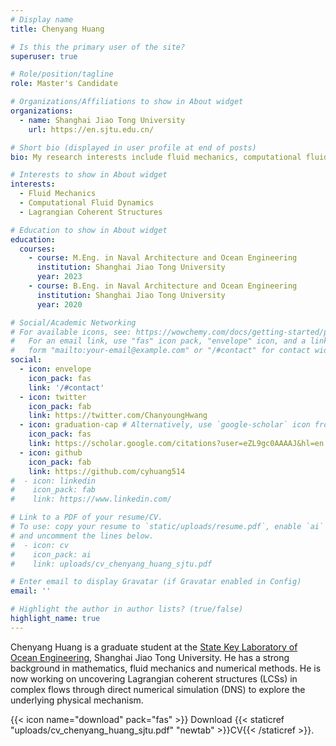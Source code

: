 ```yaml
---
# Display name
title: Chenyang Huang

# Is this the primary user of the site?
superuser: true

# Role/position/tagline
role: Master's Candidate

# Organizations/Affiliations to show in About widget
organizations:
  - name: Shanghai Jiao Tong University
    url: https://en.sjtu.edu.cn/

# Short bio (displayed in user profile at end of posts)
bio: My research interests include fluid mechanics, computational fluid dynamics and Lagrangian coherent structures.

# Interests to show in About widget
interests:
  - Fluid Mechanics
  - Computational Fluid Dynamics
  - Lagrangian Coherent Structures

# Education to show in About widget
education:
  courses:
    - course: M.Eng. in Naval Architecture and Ocean Engineering
      institution: Shanghai Jiao Tong University
      year: 2023
    - course: B.Eng. in Naval Architecture and Ocean Engineering
      institution: Shanghai Jiao Tong University
      year: 2020

# Social/Academic Networking
# For available icons, see: https://wowchemy.com/docs/getting-started/page-builder/#icons
#   For an email link, use "fas" icon pack, "envelope" icon, and a link in the
#   form "mailto:your-email@example.com" or "/#contact" for contact widget.
social:
  - icon: envelope
    icon_pack: fas
    link: '/#contact'
  - icon: twitter
    icon_pack: fab
    link: https://twitter.com/ChanyoungHwang
  - icon: graduation-cap # Alternatively, use `google-scholar` icon from `ai` icon pack
    icon_pack: fas
    link: https://scholar.google.com/citations?user=eZL9gc0AAAAJ&hl=en
  - icon: github
    icon_pack: fab
    link: https://github.com/cyhuang514
#  - icon: linkedin
#    icon_pack: fab
#    link: https://www.linkedin.com/

# Link to a PDF of your resume/CV.
# To use: copy your resume to `static/uploads/resume.pdf`, enable `ai` icons in `params.toml`,
# and uncomment the lines below.
#  - icon: cv
#    icon_pack: ai
#    link: uploads/cv_chenyang_huang_sjtu.pdf

# Enter email to display Gravatar (if Gravatar enabled in Config)
email: ''

# Highlight the author in author lists? (true/false)
highlight_name: true
---
```


Chenyang Huang is a graduate student at the [State Key Laboratory of Ocean Engineering](https://oe.sjtu.edu.cn/EN/), Shanghai Jiao Tong University. He has a strong background in mathematics, fluid mechanics and numerical methods. He is now working on uncovering Lagrangian coherent structures (LCSs) in complex flows through direct numerical simulation (DNS) to explore the underlying physical mechanism.

{{< icon name="download" pack="fas" >}} Download {{< staticref "uploads/cv_chenyang_huang_sjtu.pdf" "newtab" >}}CV{{< /staticref >}}.

